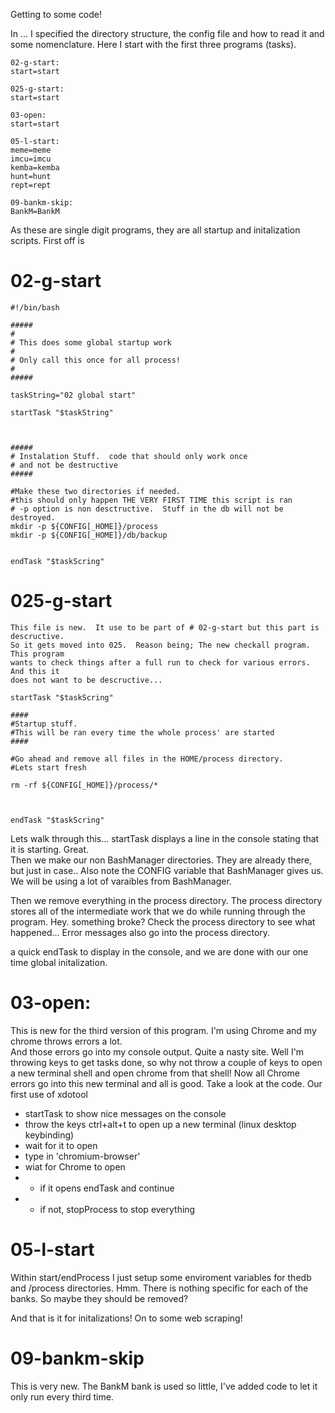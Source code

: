 Getting to some code!  

In ... I specified the directory structure, the config file and how to read it and some nomenclature.  Here I start with the first three programs (tasks).  

```
02-g-start:
start=start

025-g-start:
start=start

03-open:
start=start

05-l-start:
meme=meme
imcu=imcu
kemba=kemba
hunt=hunt
rept=rept

09-bankm-skip:
BankM=BankM
```

As these are single digit programs, they are all startup and initalization scripts.  First off is 

# 02-g-start
```
#!/bin/bash

#####
# 
# This does some global startup work
#
# Only call this once for all process!
#
#####

taskString="02 global start"

startTask "$taskString"



#####
# Instalation Stuff.  code that should only work once
# and not be destructive
#####

#Make these two directories if needed.  
#this should only happen THE VERY FIRST TIME this script is ran
# -p option is non desctructive.  Stuff in the db will not be destroyed.
mkdir -p ${CONFIG[_HOME]}/process
mkdir -p ${CONFIG[_HOME]}/db/backup


endTask "$taskScring"
```

# 025-g-start
```
This file is new.  It use to be part of # 02-g-start but this part is descructive.  
So it gets moved into 025.  Reason being; The new checkall program.  This program
wants to check things after a full run to check for various errors.  And this it
does not want to be descructive...

startTask "$taskScring"

####
#Startup stuff.
#This will be ran every time the whole process' are started
####

#Go ahead and remove all files in the HOME/process directory.
#Lets start fresh

rm -rf ${CONFIG[_HOME]}/process/*



endTask "$taskScring"
```

Lets walk through this...  startTask displays a line in the console stating that it is starting.  Great.  
Then we make our non BashManager directories.  They are already there, but just in case..  Also note
the CONFIG variable that BashManager gives us.  We will be using a lot of varaibles from BashManager.

Then we remove everything in the process directory.  The process directory stores all of the intermediate
work that we do while running through the program.  Hey.  something broke?  Check the process directory to
see what happened...  Error messages also go into the process directory.

a quick endTask to display in the console, and we are done with our one time global initalization.

# 03-open:
This is new for the third version of this program.  I'm using Chrome and my chrome throws errors a lot.  
And those errors go into my console output.  Quite a nasty site.  Well I'm throwing keys to get tasks done,
so why not throw a couple of keys to open a new terminal shell and open chrome from that shell!  Now all
Chrome errors go into this new terminal and all is good.  Take a look at the code.  Our first use of xdotool
* startTask to show nice messages on the console
* throw the keys ctrl+alt+t to open up a new terminal (linux desktop keybinding)
* wait for it to open
* type in 'chromium-browser'
* wiat for Chrome to open
* * if it opens endTask and continue
* * if not, stopProcess to stop everything

# 05-l-start
Within start/endProcess I just setup some enviroment variables for thedb and /process directories.  Hmm.
There is nothing specific for each of the banks.  So maybe they should be removed?


And that is it for initalizations!  On to some web scraping!

# 09-bankm-skip
This is very new.  The BankM bank is used so little, I've added code to let it only run every third time.
